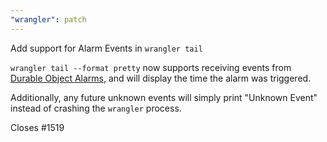 ```yaml
---
"wrangler": patch
---
```


Add support for Alarm Events in `wrangler tail`

`wrangler tail --format pretty` now supports receiving events from [Durable Object Alarms](https://developers.cloudflare.com/workers/learning/using-durable-objects/#alarms-in-durable-objects), and will display the time the alarm was triggered.

Additionally, any future unknown events will simply print "Unknown Event" instead of crashing the `wrangler` process.

Closes #1519
